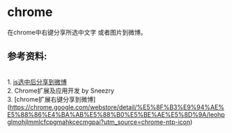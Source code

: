 # chrome
在chrome中右键分享所选中文字 或者图片到微博。


## 参考资料:
<br/>1. [js选中后分享到微博](https://www.zhangxinxu.com/wordpress/2011/02/js%E9%A1%B5%E9%9D%A2%E6%96%87%E5%AD%97%E9%80%89%E4%B8%AD%E5%90%8E%E5%88%86%E4%BA%AB%E5%88%B0%E6%96%B0%E6%B5%AA%E5%BE%AE%E5%8D%9A%E5%AE%9E%E7%8E%B0/)
<br/>2. Chrome扩展及应用开发 by Sneezry
<br/>3. [chrome扩展右键分享到微博] (https://chrome.google.com/webstore/detail/%E5%8F%B3%E9%94%AE%E5%88%86%E4%BA%AB%E5%88%B0%E5%BE%AE%E5%8D%9A/leohpglmohjlmmlcfcpgmahkcecmgpai?utm_source=chrome-ntp-icon)
